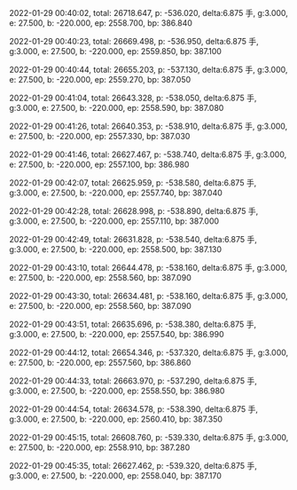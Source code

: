 2022-01-29 00:40:02, total: 26718.647, p: -536.020, delta:6.875 手, g:3.000, e: 27.500, b: -220.000, ep: 2558.700, bp: 386.840

2022-01-29 00:40:23, total: 26669.498, p: -536.950, delta:6.875 手, g:3.000, e: 27.500, b: -220.000, ep: 2559.850, bp: 387.100

2022-01-29 00:40:44, total: 26655.203, p: -537.130, delta:6.875 手, g:3.000, e: 27.500, b: -220.000, ep: 2559.270, bp: 387.050

2022-01-29 00:41:04, total: 26643.328, p: -538.050, delta:6.875 手, g:3.000, e: 27.500, b: -220.000, ep: 2558.590, bp: 387.080

2022-01-29 00:41:26, total: 26640.353, p: -538.910, delta:6.875 手, g:3.000, e: 27.500, b: -220.000, ep: 2557.330, bp: 387.030

2022-01-29 00:41:46, total: 26627.467, p: -538.740, delta:6.875 手, g:3.000, e: 27.500, b: -220.000, ep: 2557.100, bp: 386.980

2022-01-29 00:42:07, total: 26625.959, p: -538.580, delta:6.875 手, g:3.000, e: 27.500, b: -220.000, ep: 2557.740, bp: 387.040

2022-01-29 00:42:28, total: 26628.998, p: -538.890, delta:6.875 手, g:3.000, e: 27.500, b: -220.000, ep: 2557.110, bp: 387.000

2022-01-29 00:42:49, total: 26631.828, p: -538.540, delta:6.875 手, g:3.000, e: 27.500, b: -220.000, ep: 2558.500, bp: 387.130

2022-01-29 00:43:10, total: 26644.478, p: -538.160, delta:6.875 手, g:3.000, e: 27.500, b: -220.000, ep: 2558.560, bp: 387.090

2022-01-29 00:43:30, total: 26634.481, p: -538.160, delta:6.875 手, g:3.000, e: 27.500, b: -220.000, ep: 2558.560, bp: 387.090

2022-01-29 00:43:51, total: 26635.696, p: -538.380, delta:6.875 手, g:3.000, e: 27.500, b: -220.000, ep: 2557.540, bp: 386.990

2022-01-29 00:44:12, total: 26654.346, p: -537.320, delta:6.875 手, g:3.000, e: 27.500, b: -220.000, ep: 2557.560, bp: 386.860

2022-01-29 00:44:33, total: 26663.970, p: -537.290, delta:6.875 手, g:3.000, e: 27.500, b: -220.000, ep: 2558.550, bp: 386.980

2022-01-29 00:44:54, total: 26634.578, p: -538.390, delta:6.875 手, g:3.000, e: 27.500, b: -220.000, ep: 2560.410, bp: 387.350

2022-01-29 00:45:15, total: 26608.760, p: -539.330, delta:6.875 手, g:3.000, e: 27.500, b: -220.000, ep: 2558.910, bp: 387.280

2022-01-29 00:45:35, total: 26627.462, p: -539.320, delta:6.875 手, g:3.000, e: 27.500, b: -220.000, ep: 2558.040, bp: 387.170